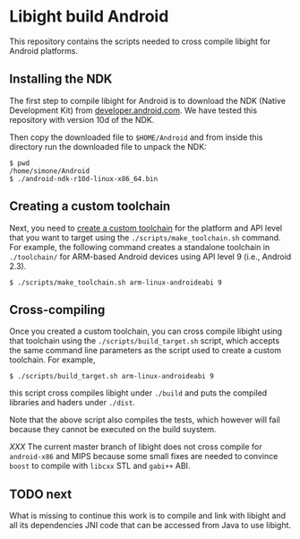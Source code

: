 # Libight build Android

This repository contains the scripts needed to cross compile
libight for Android platforms.

## Installing the NDK

The first step to compile libight for Android is to download the NDK (Native
Development Kit) from [developer.android.com](
https://developer.android.com/tools/sdk/ndk/index.html).  We have tested
this repository with version 10d of the NDK.

Then copy the downloaded file to `$HOME/Android` and from inside this directory
run the downloaded file to unpack the NDK:

    $ pwd
    /home/simone/Android
    $ ./android-ndk-r10d-linux-x86_64.bin

## Creating a custom toolchain

Next, you need to [create a custom toolchain](
http://www.kandroid.org/ndk/docs/STANDALONE-TOOLCHAIN.html)
for the platform and API level that you want to target
using the `./scripts/make_toolchain.sh` command. For
example, the following command creates a standalone
toolchain in `./toolchain/` for ARM-based Android devices
using API level 9 (i.e., Android 2.3).

    $ ./scripts/make_toolchain.sh arm-linux-androideabi 9

## Cross-compiling

Once you created a custom toolchain, you can cross compile
libight using that toolchain using the `./scripts/build_target.sh`
script, which accepts the same command line parameters as the
script used to create a custom toolchain. For example,

    $ ./scripts/build_target.sh arm-linux-androideabi 9

this script cross compiles libight under `./build` and puts
the compiled libraries and haders under `./dist`.

Note that the above script also compiles the tests, which however
will fail because they cannot be executed on the build suystem.

*XXX* The current master branch of libight does not cross compile
for `android-x86` and MIPS because some small fixes are needed
to convince `boost` to compile with `libcxx` STL and `gabi++` ABI.

## TODO next

What is missing to continue this work is to compile and link
with libight and all its dependencies JNI code that can be
accessed from Java to use libight.

